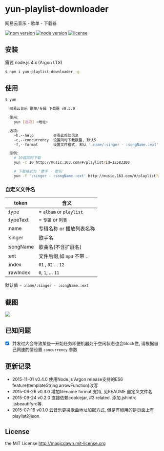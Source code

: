 # yun-playlist-downloader
网易云音乐 - 歌单 - 下载器

[![npm version](https://img.shields.io/npm/v/yun-playlist-downloader.svg)](#)
[![node version](https://img.shields.io/node/v/yun-playlist-downloader.svg)](#)
[![license](https://img.shields.io/npm/l/yun-playlist-downloader.svg)](#)


## 安装
需要 node.js 4.x (Argon LTS)

```sh
$ npm i yun-playlist-downloader -g
```

## 使用
```sh
$ yun

  网易云音乐 歌单/专辑 下载器 v0.3.0

  使用:
    yun [选项] <地址>

  选项:
    -h,--help         查看此帮助信息
    -c,--concurrency  设置同时下载数量, 默认5
    -f,--format       设置文件格式, 默认 ':name/:singer - :songName.:ext'

  示例:
    # 10首同时下载
    yun -c 10 http://music.163.com/#/playlist?id=12583200

    # 下载格式为 '歌手 - 歌名'
    yun -f ':singer - :songName.:ext' http://music.163.com/#/playlist?id=12583200
```

### 自定义文件名

|token|含义|
|-----|---|
|:type| = `album` or `playlist`|
|:typeText| = `专辑` or `列表` |
|:name| 专辑名称 or 播放列表名称 |
|:singer| 歌手名 |
|:songName| 歌曲名(不含扩展名) |
|:ext| 文件后缀,如 `mp3` 不带 `.` |
|:index| `01` , `02` ... `12` |
|:rawIndex| `0`, `1`, ... `11` |

默认值 = `:name/:singer - :songName.:ext`

## 截图
![](https://raw.githubusercontent.com/magicdawn/yun-playlist-downloader/master/yun.png)

## 已知问题
- [x] 并发过大会导致某些一开始任务即便机器处于空闲状态也会block住, 请根据自己网速酌情设置 `concurrency` 参数

## 更新记录
- 2015-11-01 v0.4.0 使用Node.js Argon release支持的ES6 feature(templateString arrowFunction)改写
- 2015-09-26 v0.3.0 增加filename format 支持, 见README 自定义文件名
- 2015-09-24 v0.2.0 直接依赖cookiejar, #3 related. 添加.jshintrc .jsbeautifyrc等.
- 2015-07-19 v0.1.0 云音乐更换歌曲地址加密方式, 但是有卵用的是页面上有playlist的json.

## License
the MIT License http://magicdawn.mit-license.org
